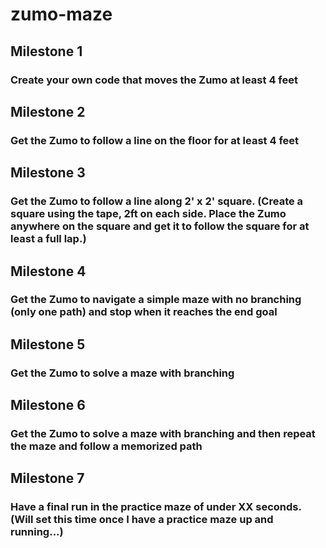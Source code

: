 # zumo-maze
## Milestone 1
### Create your own code that moves the Zumo at least 4 feet

## Milestone 2
### Get the Zumo to follow a line on the floor for at least 4 feet

## Milestone 3
### Get the Zumo to follow a line along 2' x 2' square. (Create a square using the tape, 2ft on each side. Place the Zumo anywhere on the square and get it to follow the square for at least a full lap.)

## Milestone 4
### Get the Zumo to navigate a simple maze with no branching (only one path) and stop when it reaches the end goal

## Milestone 5
### Get the Zumo to solve a maze with branching

## Milestone 6
### Get the Zumo to solve a maze with branching and then repeat the maze and follow a memorized path

## Milestone 7
### Have a final run in the practice maze of under XX seconds. (Will set this time once I have a practice maze up and running...)
